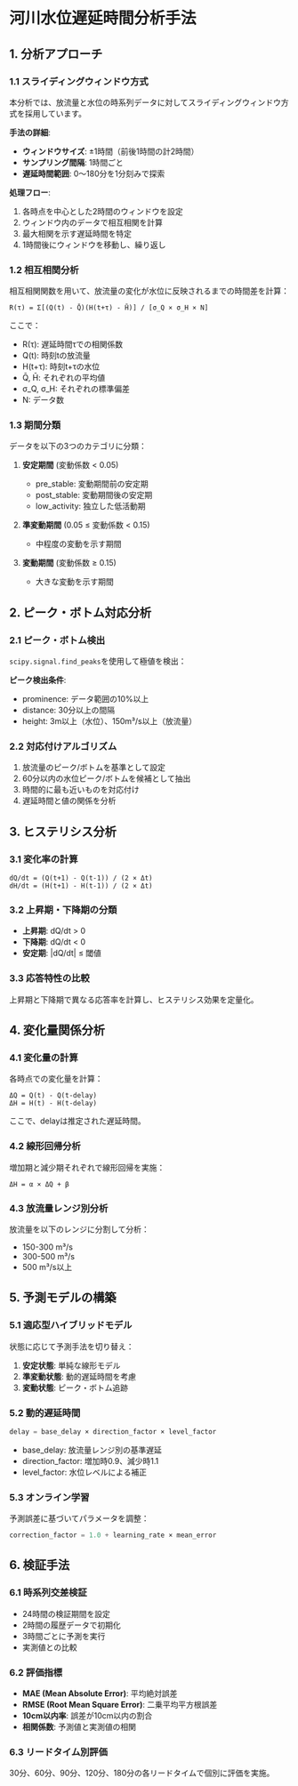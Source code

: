 # 河川水位遅延時間分析手法

## 1. 分析アプローチ

### 1.1 スライディングウィンドウ方式

本分析では、放流量と水位の時系列データに対してスライディングウィンドウ方式を採用しています。

**手法の詳細**:
- **ウィンドウサイズ**: ±1時間（前後1時間の計2時間）
- **サンプリング間隔**: 1時間ごと
- **遅延時間範囲**: 0～180分を1分刻みで探索

**処理フロー**:
1. 各時点を中心とした2時間のウィンドウを設定
2. ウィンドウ内のデータで相互相関を計算
3. 最大相関を示す遅延時間を特定
4. 1時間後にウィンドウを移動し、繰り返し

### 1.2 相互相関分析

相互相関関数を用いて、放流量の変化が水位に反映されるまでの時間差を計算：

```
R(τ) = Σ[(Q(t) - Q̄)(H(t+τ) - H̄)] / [σ_Q × σ_H × N]
```

ここで：
- R(τ): 遅延時間τでの相関係数
- Q(t): 時刻tの放流量
- H(t+τ): 時刻t+τの水位
- Q̄, H̄: それぞれの平均値
- σ_Q, σ_H: それぞれの標準偏差
- N: データ数

### 1.3 期間分類

データを以下の3つのカテゴリに分類：

1. **安定期間** (変動係数 < 0.05)
   - pre_stable: 変動期間前の安定期
   - post_stable: 変動期間後の安定期
   - low_activity: 独立した低活動期

2. **準変動期間** (0.05 ≤ 変動係数 < 0.15)
   - 中程度の変動を示す期間

3. **変動期間** (変動係数 ≥ 0.15)
   - 大きな変動を示す期間

## 2. ピーク・ボトム対応分析

### 2.1 ピーク・ボトム検出

`scipy.signal.find_peaks`を使用して極値を検出：

**ピーク検出条件**:
- prominence: データ範囲の10%以上
- distance: 30分以上の間隔
- height: 3m以上（水位）、150m³/s以上（放流量）

### 2.2 対応付けアルゴリズム

1. 放流量のピーク/ボトムを基準として設定
2. 60分以内の水位ピーク/ボトムを候補として抽出
3. 時間的に最も近いものを対応付け
4. 遅延時間と値の関係を分析

## 3. ヒステリシス分析

### 3.1 変化率の計算

```
dQ/dt = (Q(t+1) - Q(t-1)) / (2 × Δt)
dH/dt = (H(t+1) - H(t-1)) / (2 × Δt)
```

### 3.2 上昇期・下降期の分類

- **上昇期**: dQ/dt > 0
- **下降期**: dQ/dt < 0
- **安定期**: |dQ/dt| ≤ 閾値

### 3.3 応答特性の比較

上昇期と下降期で異なる応答率を計算し、ヒステリシス効果を定量化。

## 4. 変化量関係分析

### 4.1 変化量の計算

各時点での変化量を計算：
```
ΔQ = Q(t) - Q(t-delay)
ΔH = H(t) - H(t-delay)
```

ここで、delayは推定された遅延時間。

### 4.2 線形回帰分析

増加期と減少期それぞれで線形回帰を実施：
```
ΔH = α × ΔQ + β
```

### 4.3 放流量レンジ別分析

放流量を以下のレンジに分割して分析：
- 150-300 m³/s
- 300-500 m³/s
- 500 m³/s以上

## 5. 予測モデルの構築

### 5.1 適応型ハイブリッドモデル

状態に応じて予測手法を切り替え：

1. **安定状態**: 単純な線形モデル
2. **準変動状態**: 動的遅延時間を考慮
3. **変動状態**: ピーク・ボトム追跡

### 5.2 動的遅延時間

```python
delay = base_delay × direction_factor × level_factor
```

- base_delay: 放流量レンジ別の基準遅延
- direction_factor: 増加時0.9、減少時1.1
- level_factor: 水位レベルによる補正

### 5.3 オンライン学習

予測誤差に基づいてパラメータを調整：
```python
correction_factor = 1.0 + learning_rate × mean_error
```

## 6. 検証手法

### 6.1 時系列交差検証

- 24時間の検証期間を設定
- 2時間の履歴データで初期化
- 3時間ごとに予測を実行
- 実測値との比較

### 6.2 評価指標

- **MAE (Mean Absolute Error)**: 平均絶対誤差
- **RMSE (Root Mean Square Error)**: 二乗平均平方根誤差
- **10cm以内率**: 誤差が10cm以内の割合
- **相関係数**: 予測値と実測値の相関

### 6.3 リードタイム別評価

30分、60分、90分、120分、180分の各リードタイムで個別に評価を実施。